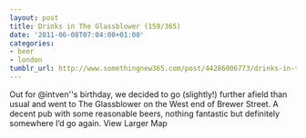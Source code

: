 ```yaml
---
layout: post
title: Drinks in The Glassblower (159/365)
date: '2011-06-08T07:04:00+01:00'
categories:
- beer
- london
tumblr_url: http://www.somethingnew365.com/post/44286006773/drinks-in-the-glassblower-159365
---
```

Out for @intven''s birthday, we decided to go (slightly!) further afield than usual and went to The Glassblower on the West end of Brewer Street.
A decent pub with some reasonable beers, nothing fantastic but definitely somewhere I’d go again.
View Larger Map
